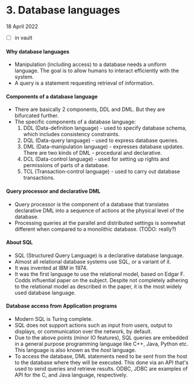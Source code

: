 # 3. Database languages
18 April 2022
- [ ] in vault

#### Why database languages
- Manipulation (including access) to a database needs a uniform language. The goal is to allow humans to interact efficiently with the system.
- A query is a statement requesting retrieval of information.

#### Components of a database language
- There are basically 2 components, DDL and DML. But they are bifurcated further.
- The specific components of a database language:
	1. DDL (Data-definition language) - used to specify database schema, which includes consistency constraints.
	2. DQL (Data-query language) - used to express database queries.
	3. DML (Data-manipulation language) - expresses database updates. There are two kinds of DML - procedural and declarative.
	4. DCL (Data-control language) - used for setting up rights and permissions of parts of a database.
	5. TCL (Transaction-control language) - used to carry out database transactions.

#### Query processor and declarative DML
- Query processor is the component of a database that translates declarative DML into a sequence of actions at the physical level of the database.
- Processing queries at the parallel and distributed settings is somewhat different when compared to a monolithic database. (TODO: really?)

#### About SQL
- SQL (Structured Query Language) is a declarative database language.
- Almost all relational database systems use SQL, or a variant of it.
- It was invented at IBM in 1974.
- It was the first language to use the relational model, based on Edgar F. Codds influential paper on the subject. Despite not completely adhering to the relational model as described in the paper, it is the most widely used database language.

#### Database access from Application programs
- Modern SQL is Turing complete.
- SQL does not support actions such as input from users, output to displays, or communication over the network, by default.
- Due to the above points (minor IO features), SQL queries are embedded in a general purpose programming language like C++, Java, Python etc. This language is also known as the *host* language.
- To access the database, DML statements need to be sent from the host to the database where they will be executed. This done via an API that's used to send queries and retrieve results. ODBC, JDBC are examples of API for the C, and Java language, respectively.